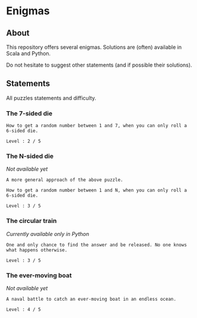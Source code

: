 # Enigmas

## About

This repository offers several enigmas. Solutions are (often) available in Scala and Python.

Do not hesitate to suggest other statements (and if possible their solutions).

## Statements

All puzzles statements and difficulty.

### The 7-sided die

    How to get a random number between 1 and 7, when you can only roll a 6-sided die.

    Level : 2 / 5

### The N-sided die

*Not available yet*

    A more general approach of the above puzzle. 
    
    How to get a random number between 1 and N, when you can only roll a 6-sided die.

    Level : 3 / 5

### The circular train

*Currently available only in Python*

    One and only chance to find the answer and be released. No one knows what happens otherwise.

    Level : 3 / 5


### The ever-moving boat

*Not available yet*

    A naval battle to catch an ever-moving boat in an endless ocean.
    
    Level : 4 / 5

